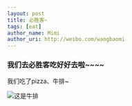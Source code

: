 ```yaml
---
layout: post
title: 必胜客~
tags: [eat]
author_name: Mimi
author_uri: http://weibo.com/wangbaomi
---
```

### 我们去必胜客吃好好去啦~~~~

我们吃了pizza、牛排~

![这是牛排](http://try1try.qiniudn.com/images/niupai.JPG/img550)